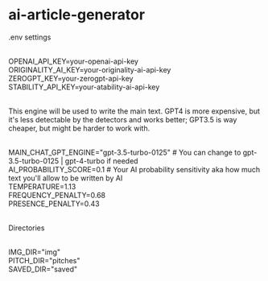 ﻿# ai-article-generator

.env settings</br></br>

OPENAI_API_KEY=your-openai-api-key</br>
ORIGINALITY_AI_KEY=your-originality-ai-api-key</br>
ZEROGPT_KEY=your-zerogpt-api-key</br>
STABILITY_API_KEY=your-atability-ai-api-key</br></br>

This engine will be used to write the main text. GPT4 is more expensive, but it's less detectable by the detectors and works better; GPT3.5 is way cheaper, but might be harder to work with.</br></br>

MAIN_CHAT_GPT_ENGINE="gpt-3.5-turbo-0125" # You can change to gpt-3.5-turbo-0125 | gpt-4-turbo if needed</br>
AI_PROBABILITY_SCORE=0.1 # Your AI probability sensitivity aka how much text you'll allow to be written by AI</br>
TEMPERATURE=1.13</br>
FREQUENCY_PENALTY=0.68</br>
PRESENCE_PENALTY=0.43</br></br>

Directories</br></br>

IMG_DIR="img"</br>
PITCH_DIR="pitches"</br>
SAVED_DIR="saved"</br>
